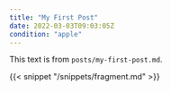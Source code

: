 ```yaml
---
title: "My First Post"
date: 2022-03-03T09:03:05Z
condition: "apple"
---
```


This text is from `posts/my-first-post.md`.

{{< snippet "/snippets/fragment.md" >}}
